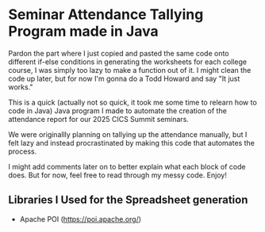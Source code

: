 # Seminar Attendance Tallying Program made in Java

Pardon the part where I just copied and pasted the same code onto different if-else conditions in generating the worksheets for each college course, I was simply too lazy to make a function out of it. I might clean the code up later, but for now I'm gonna do a Todd Howard and say "It just works."

This is a quick (actually not so quick, it took me some time to relearn how to code in Java) Java program I made to automate the creation of the attendance report for our 2025 CICS Summit seminars.

We were originallly planning on tallying up the attendance manually, but I felt lazy and instead procrastinated by making this code that automates the process.

I might add comments later on to better explain what each block of code does. But for now, feel free to read through my messy code. Enjoy!


## Libraries I Used for the Spreadsheet generation
- Apache POI (https://poi.apache.org/)
